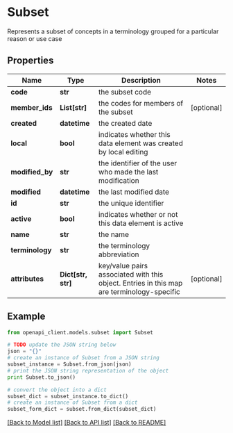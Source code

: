 # Subset

Represents a subset of concepts in a terminology grouped for a particular reason or use case

## Properties
Name | Type | Description | Notes
------------ | ------------- | ------------- | -------------
**code** | **str** | the subset code | 
**member_ids** | **List[str]** | the codes for members of the subset | [optional] 
**created** | **datetime** | the created date | 
**local** | **bool** | indicates whether this data element was created by local editing | 
**modified_by** | **str** | the identifier of the user who made the last modification | 
**modified** | **datetime** | the last modified date | 
**id** | **str** | the unique identifier | 
**active** | **bool** | indicates whether or not this data element is active | 
**name** | **str** | the name | 
**terminology** | **str** | the terminology abbreviation | 
**attributes** | **Dict[str, str]** | key/value pairs associated with this object. Entries in this map are terminology-specific | [optional] 

## Example

```python
from openapi_client.models.subset import Subset

# TODO update the JSON string below
json = "{}"
# create an instance of Subset from a JSON string
subset_instance = Subset.from_json(json)
# print the JSON string representation of the object
print Subset.to_json()

# convert the object into a dict
subset_dict = subset_instance.to_dict()
# create an instance of Subset from a dict
subset_form_dict = subset.from_dict(subset_dict)
```
[[Back to Model list]](../README.md#documentation-for-models) [[Back to API list]](../README.md#documentation-for-api-endpoints) [[Back to README]](../README.md)


